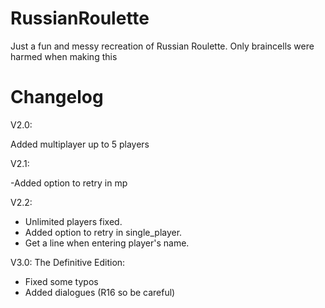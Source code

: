# RussianRoulette
Just a fun and messy recreation of Russian Roulette. Only braincells were harmed when making this
# Changelog
V2.0:

Added multiplayer up to 5 players

V2.1: 

-Added option to retry in mp

V2.2:

- Unlimited players fixed.
- Added option to retry in single_player.
- Get a line when entering player's name.

V3.0: The Definitive Edition:

- Fixed some typos
- Added dialogues (R16 so be careful)
